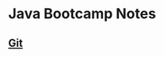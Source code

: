 # Java Bootcamp Notes

## [Git](https://github.com/amitkr-25/Java-Bootcamp-Notes/tree/main/01%20-%20Git)


